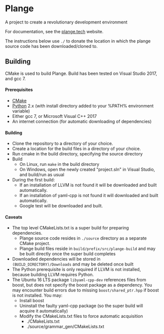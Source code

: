 # Plange
A project to create a revolutionary development environment

For documentation, see the [plange.tech](http://plange.tech) website.

The instructions below use `./` to donate the location in which the plange source code has been downloaded/cloned to.

## Building
CMake is used to build Plange. Build has been tested on Visual Studio 2017, and gcc 7.

#### Prerequisites
 * [CMake](https://cmake.org/download/)
 * [Python](https://www.python.org/downloads/) 2.x (with install directory added to your %PATH% environment variable)
 * Either gcc 7, or Microsoft Visual C++ 2017
 * An internet connection (for automatic downloading of dependencies)

#### Building
 * Clone the repository to a directory of your choice.
 * Create a location for the build files in a directory of your choice.
 * Run cmake in the build directory, specifying the source directory
 * Build
   * On Linux, run `make` in the build directory
   * On Windows, open the newly created "project.sln" in Visual Studio, and build/run as usual
 * During the first build:
   * If an installation of LLVM is not found it will be downloaded and built automatically.
   * If an installation of yaml-cpp is not found it will downloaded and built automatically.
   * Google test will be downloaded and built.

#### Caveats
 * The top level CMakeLists.txt is a super build for preparing dependencies.
   * Plange source code resides in `./source` directory as a separate CMake project.
   * Plange build files reside in `build/prefix/src/plange-build` and may be built directly once the super build completes
 * Downloaded dependencies will be stored in `(BUILD_DIRECTORY)/Downloads` and may be deleted once built
 * The Python prerequisite is only required if LLVM is not installed, because building LLVM requires Python.
 * The Ubuntu 16 LTS package `libyaml-cpp-dev` references files from boost, but does not specify the boost package as a dependency. You may encounter build errors due to missing `boost/shared_ptr.hpp` if boost is not installed. You may:
   * Install boost
   * Uninstall the faulty yaml-cpp package (so the super build will acquire it automatically)
   * Modify the CMakeLists.txt files to force automatic acquisition
     * ./CMakeLists.txt
     * ./source/grammar_gen/CMakeLists.txt
 
